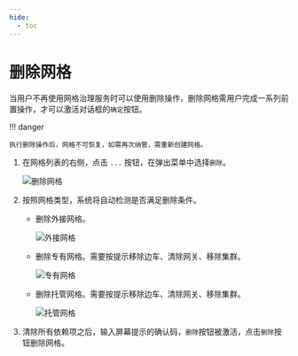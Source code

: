 ```yaml
---
hide:
  - toc
---
```


# 删除网格

当用户不再使用网格治理服务时可以使用删除操作，删除网格需用户完成一系列前置操作，才可以激活对话框的`确定`按钮。

!!! danger

    执行删除操作后，网格不可恢复，如需再次纳管，需重新创建网格。

1. 在网格列表的右侧，点击 `...` 按钮，在弹出菜单中选择`删除`。

    ![删除网格](https://docs.daocloud.io/daocloud-docs-images/docs/mspider/images/deletemesh01.png)

1. 按照网格类型，系统将自动检测是否满足删除条件。

    - 删除外接网格。

        ![外接网格](https://docs.daocloud.io/daocloud-docs-images/docs/mspider/images/deletemesh02.png)

    - 删除专有网格。需要按提示移除边车、清除网关、移除集群。

        ![专有网格](https://docs.daocloud.io/daocloud-docs-images/docs/mspider/images/deletemesh03.png)

    - 删除托管网格。需要按提示移除边车、清除网关、移除集群。

        ![托管网格](https://docs.daocloud.io/daocloud-docs-images/docs/mspider/images/deletemesh04.png)

1. 清除所有依赖项之后，输入屏幕提示的确认码，`删除`按钮被激活，点击`删除`按钮删除网格。
